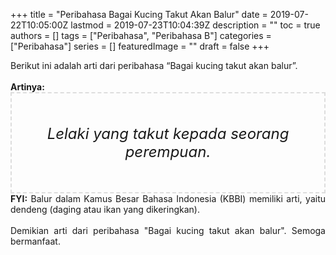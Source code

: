 +++
title = "Peribahasa Bagai Kucing Takut Akan Balur"
date = 2019-07-22T10:05:00Z
lastmod = 2019-07-23T10:04:39Z
description = ""
toc = true
authors = []
tags = ["Peribahasa", "Peribahasa B"]
categories = ["Peribahasa"]
series = []
featuredImage = ""
draft = false
+++

<div dir="ltr" style="text-align: left;" trbidi="on"><div style="text-align: justify;">Berikut ini adalah arti dari peribahasa “Bagai kucing takut akan balur”.</div><br /><div style="text-align: justify;"><b>Artinya:</b></div><div style="border: 2px dashed #ddd; font-size: 24px; height: auto; margin: 0 auto; padding: 50px; text-align: center; width: auto;"><i>Lelaki yang takut kepada seorang perempuan.</i></div><div style="text-align: justify;"><b>FYI:</b> Balur dalam Kamus Besar Bahasa Indonesia (KBBI) memiliki arti, yaitu dendeng (daging atau ikan yang dikeringkan).<br /><br /></div><div style="text-align: justify;">Demikian arti dari peribahasa "Bagai kucing takut akan balur". Semoga bermanfaat.</div></div>
